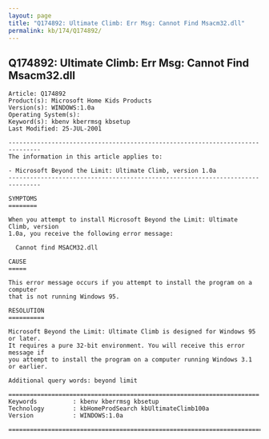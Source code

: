 ```yaml
---
layout: page
title: "Q174892: Ultimate Climb: Err Msg: Cannot Find Msacm32.dll"
permalink: kb/174/Q174892/
---
```


## Q174892: Ultimate Climb: Err Msg: Cannot Find Msacm32.dll

	Article: Q174892
	Product(s): Microsoft Home Kids Products
	Version(s): WINDOWS:1.0a
	Operating System(s): 
	Keyword(s): kbenv kberrmsg kbsetup
	Last Modified: 25-JUL-2001
	
	-------------------------------------------------------------------------------
	The information in this article applies to:
	
	- Microsoft Beyond the Limit: Ultimate Climb, version 1.0a 
	-------------------------------------------------------------------------------
	
	SYMPTOMS
	========
	
	When you attempt to install Microsoft Beyond the Limit: Ultimate Climb, version
	1.0a, you receive the following error message:
	
	  Cannot find MSACM32.dll
	
	CAUSE
	=====
	
	This error message occurs if you attempt to install the program on a computer
	that is not running Windows 95.
	
	RESOLUTION
	==========
	
	Microsoft Beyond the Limit: Ultimate Climb is designed for Windows 95 or later.
	It requires a pure 32-bit environment. You will receive this error message if
	you attempt to install the program on a computer running Windows 3.1 or earlier.
	
	Additional query words: beyond limit
	
	======================================================================
	Keywords          : kbenv kberrmsg kbsetup 
	Technology        : kbHomeProdSearch kbUltimateClimb100a
	Version           : WINDOWS:1.0a
	
	=============================================================================
	
